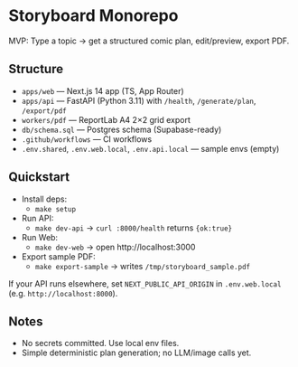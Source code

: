 # Storyboard Monorepo

MVP: Type a topic → get a structured comic plan, edit/preview, export PDF.

## Structure
- `apps/web` — Next.js 14 app (TS, App Router)
- `apps/api` — FastAPI (Python 3.11) with `/health`, `/generate/plan`, `/export/pdf`
- `workers/pdf` — ReportLab A4 2×2 grid export
- `db/schema.sql` — Postgres schema (Supabase-ready)
- `.github/workflows` — CI workflows
- `.env.shared`, `.env.web.local`, `.env.api.local` — sample envs (empty)

## Quickstart
- Install deps:
  - `make setup`
- Run API:
  - `make dev-api` → `curl :8000/health` returns `{ok:true}`
- Run Web:
  - `make dev-web` → open http://localhost:3000
- Export sample PDF:
  - `make export-sample` → writes `/tmp/storyboard_sample.pdf`

If your API runs elsewhere, set `NEXT_PUBLIC_API_ORIGIN` in `.env.web.local` (e.g. `http://localhost:8000`).

## Notes
- No secrets committed. Use local env files.
- Simple deterministic plan generation; no LLM/image calls yet.
